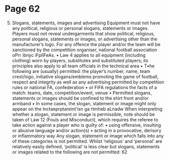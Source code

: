 # Page 62

5. Slogans, statements, images and advertising
Equipment must not have any political, religious or personal slogans, statements
or images. Players must not reveal undergarments that show political, religious,
personal slogans, statements or images, or advertising other than the
manufacturer’s logo. For any offence the player and/or the team will be
sanctioned by the competition organiser, national football association
oPrr ibnyc iFpIlFeAs.
• Law 4 applies to all equipment (including clothing) worn by players,
substitutes and substituted players; its principles also apply to all team
officials in the technical area
• T•he following are (usually) permitted:
the player’s number, name, team crest/logo, initiative slogans/emblems
promoting the game of football, respect and integrity as well as any
advertising permitted by competition rules or national FA, confederation
•
or FIFA regulations
the facts of a match: teams, date, competition/event, venue
• Permitted slogans, statements or images should be confined to the shirt front
and/or armband
• In some cases, the slogan, statement or image might only appear on the
Inctaeprptareint’isn ga rtmheb aLnadw
When interpreting whether a slogan, statement or image is permissible, note
should be taken of Law 12 (Fouls and Misconduct), which requires the referee
to take action against a player who is guilty of:
• using offensive, insulting or abusive language and/or action(s)
• acting in a provocative, derisory or inflammatory way
Any slogan, statement or image which falls into any of these categories is
not permitted.
Whilst ‘religious’ and ‘personal’ are relatively easily defined, ‘political’ is less clear
but slogans, statements or images related to the following are not permitted:
62
